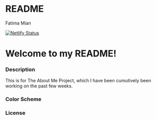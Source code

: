 # README

Fatima Mian

[![Netlify Status](https://api.netlify.com/api/v1/badges/3e522745-7559-4ef0-8627-e928c6bfb65a/deploy-status)](https://app.netlify.com/sites/about-me-fatimam04/deploys)

# Welcome to my README! 

### Description
This is for The About Me Project, which I have been cumutively been working on the past few weeks. 


### Color Scheme


### License 
